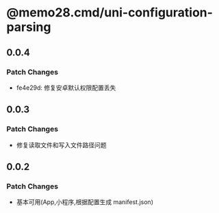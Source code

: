 # @memo28.cmd/uni-configuration-parsing

## 0.0.4

### Patch Changes

- fe4e29d: 修复安卓默认权限配置丢失

## 0.0.3

### Patch Changes

- 修复读取文件和写入文件路径问题

## 0.0.2

### Patch Changes

- 基本可用(App,小程序,根据配置生成 manifest.json)
